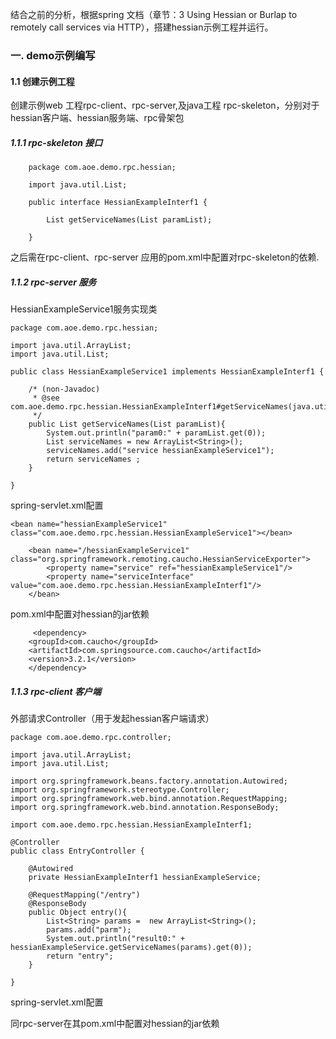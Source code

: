 结合之前的分析，根据spring 文档（章节：3 Using Hessian or Burlap to remotely call services via HTTP），搭建hessian示例工程并运行。

### 一. demo示例编写
#### 1.1 创建示例工程
创建示例web 工程rpc-client、rpc-server,及java工程 rpc-skeleton，分别对于hessian客户端、hessian服务端、rpc骨架包
##### 1.1.1 rpc-skeleton 接口
```language
	package com.aoe.demo.rpc.hessian;

	import java.util.List;

	public interface HessianExampleInterf1 {

		List getServiceNames(List paramList);

	}
```
之后需在rpc-client、rpc-server 应用的pom.xml中配置对rpc-skeleton的依赖.
##### 1.1.2 rpc-server 服务
HessianExampleService1服务实现类
```language
package com.aoe.demo.rpc.hessian;

import java.util.ArrayList;
import java.util.List;

public class HessianExampleService1 implements HessianExampleInterf1 {
	
	/* (non-Javadoc)
	 * @see com.aoe.demo.rpc.hessian.HessianExampleInterf1#getServiceNames(java.util.List)
	 */
	public List getServiceNames(List paramList){
		System.out.println("param0:" + paramList.get(0));
		List serviceNames = new ArrayList<String>();
		serviceNames.add("service hessianExampleService1");
		return serviceNames ;
	}

}

```
spring-servlet.xml配置
```language
<bean name="hessianExampleService1"  class="com.aoe.demo.rpc.hessian.HessianExampleService1"></bean>
	
	<bean name="/hessianExampleService1" class="org.springframework.remoting.caucho.HessianServiceExporter">
	    <property name="service" ref="hessianExampleService1"/>
	    <property name="serviceInterface" value="com.aoe.demo.rpc.hessian.HessianExampleInterf1"/>
	</bean>
```
pom.xml中配置对hessian的jar依赖
```language
     <dependency>
	<groupId>com.caucho</groupId>
	<artifactId>com.springsource.com.caucho</artifactId>
	<version>3.2.1</version>
    </dependency>  
```
##### 1.1.3 rpc-client 客户端
外部请求Controller（用于发起hessian客户端请求）
```language
package com.aoe.demo.rpc.controller;

import java.util.ArrayList;
import java.util.List;

import org.springframework.beans.factory.annotation.Autowired;
import org.springframework.stereotype.Controller;
import org.springframework.web.bind.annotation.RequestMapping;
import org.springframework.web.bind.annotation.ResponseBody;

import com.aoe.demo.rpc.hessian.HessianExampleInterf1;

@Controller
public class EntryController {
	
	@Autowired
	private HessianExampleInterf1 hessianExampleService;
	
	@RequestMapping("/entry")
	@ResponseBody
	public Object entry(){
		List<String> params =  new ArrayList<String>();
		params.add("parm");
		System.out.println("result0:" + hessianExampleService.getServiceNames(params).get(0));
		return "entry";
	}

}
```
spring-servlet.xml配置

同rpc-server在其pom.xml中配置对hessian的jar依赖

